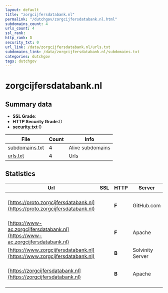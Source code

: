```yaml
---
layout: default
title: "zorgcijfersdatabank.nl"
permalink: "/dutchgov/zorgcijfersdatabank.nl.html"
subdomains_count: 4
urls_count: 4
ssl_rank: 
http_rank: D
security_txt: 0
url_link: /data/zorgcijfersdatabank.nl/urls.txt
subdomains_link: /data/zorgcijfersdatabank.nl/subdomains.txt
categories: dutchgov
tags: dutchgov
---
```



# zorgcijfersdatabank.nl
## Summary data


 - **SSL Grade**:
 - **HTTP Security Grade**:D
 - **[security.txt](https://www.digitaleoverheid.nl/nieuws/standaard-security-txt-nu-verplicht-voor-overheid/)**:0


| File       | Count | Info |
|------------|-------|------|
|[subdomains.txt](/DutchGovScope/data/zorgcijfersdatabank.nl/subdomains.txt)|4|Alive subdomains|
|[urls.txt](/DutchGovScope/data/zorgcijfersdatabank.nl/urls.txt)|4|Urls|


## Statistics


| Url | SSL | HTTP | Server | Cookie | HSTS | CORS | CTO | CSP | XFO | XXP | RP |FP| Tech |Title |
|--------|-------|-------|------|------|------|------|------|------|------|------|------|------|------|------|
|[https://proto.zorgcijfersdatabank.nl](https://proto.zorgcijfersdatabank.nl)| | **F**|GitHub.com| | | :warning:| | | | | :white_check_mark: | |Fastly GitHub Pages Varnish|Home|
|[https://www-ac.zorgcijfersdatabank.nl](https://www-ac.zorgcijfersdatabank.nl)| | **F**|Apache| | | | | | | | :white_check_mark: | |Apache HTTP Server Basic|401 Unauthorized|
|[https://www.zorgcijfersdatabank.nl](https://www.zorgcijfersdatabank.nl)| | **B**|Solvinity Server|:white_check_mark: |:white_check_mark: | | |:warning: | | :white_check_mark: | :white_check_mark: | |HSTS|Zorgcijfersdatab...|
|[https://zorgcijfersdatabank.nl](https://zorgcijfersdatabank.nl)| | **B**|Apache|:white_check_mark: |:white_check_mark: | | |:warning: | | :white_check_mark: | :white_check_mark: | |Apache HTTP Server HSTS|301 Moved Perman...|


